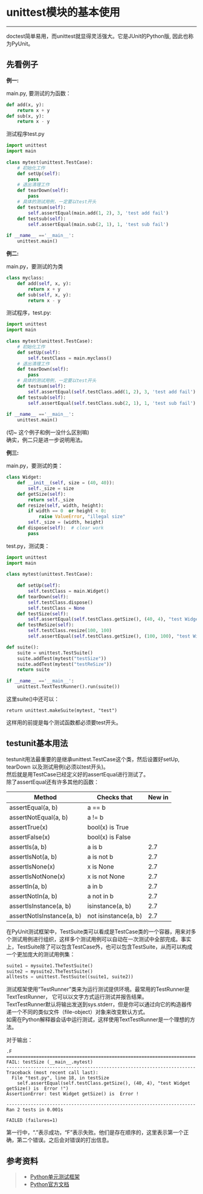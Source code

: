# unittest模块的基本使用
---
doctest简单易用，而unittest就显得灵活强大。它是JUnit的Python版, 因此也称为PyUnit。  

## 先看例子

**例一:**  

main.py, 要测试的为函数：
```python
def add(x, y):
    return x + y
def sub(x, y):
    return x - y
```
测试程序test.py
```python
import unittest  
import main
  
class mytest(unittest.TestCase):  
    # 初始化工作  
    def setUp(self):  
        pass  
    # 退出清理工作  
    def tearDown(self):  
        pass  
    # 具体的测试用例，一定要以test开头  
    def testsum(self):  
        self.assertEqual(main.add(1, 2), 3, 'test add fail')  
    def testsub(self):  
        self.assertEqual(main.sub(2, 1), 1, 'test sub fail')     
          
if __name__ =='__main__':  
    unittest.main()
```
  
**例二:**   

main.py，要测试的为类
```python
class myclass:
    def add(self, x, y):
        return x + y
    def sub(self, x, y):
        return x - y
```
测试程序，test.py: 
```python
import unittest  
import main
  
class mytest(unittest.TestCase):  
    # 初始化工作  
    def setUp(self):  
        self.testClass = main.myclass()  
    # 退出清理工作  
    def tearDown(self):  
        pass
    # 具体的测试用例，一定要以test开头  
    def testsum(self):  
        self.assertEqual(self.testClass.add(1, 2), 3, 'test add fail')  
    def testsub(self):  
        self.assertEqual(self.testClass.sub(2, 1), 1, 'test sub fail')     
          
if __name__ =='__main__':  
    unittest.main()
```
(切~ 这个例子和例一没什么区别嘛)  
确实，例二只是进一步说明用法。

**例三:**

main.py，要测试的类：
```python
class Widget:  
    def __init__(self, size = (40, 40)):  
        self._size = size  
    def getSize(self):  
        return self._size  
    def resize(self, width, height):  
        if width == 0  or height < 0:  
            raise ValueError, "illegal size"  
        self._size = (width, height)  
    def dispose(self):  # clear work
        pass
```
test.py，测试类：
```python
import unittest  
import main
  
class mytest(unittest.TestCase):  
     
    def setUp(self):  
        self.testClass = main.Widget() 
    def tearDown(self):  
        self.testClass.dispose()
        self.testClass = None
    def testSize(self):
        self.assertEqual(self.testClass.getSize(), (40, 4), "test Widget getSize() is  Error !")
    def testReSize(self):
        self.testClass.resize(100, 100)
        self.assertEqual(self.testClass.getSize(), (100, 100), "test Widget resize() is Error !")

def suite():
    suite = unittest.TestSuite()
    suite.addTest(mytest("testSize"))
    suite.addTest(mytest("testReSize"))
    return suite
          
if __name__ =='__main__':  
    unittest.TextTestRunner().run(suite())
```
这里suite()中还可以：  

	return unittest.makeSuite(mytest, "test")

这样用的前提是每个测试函数都必须要test开头。



## testunit基本用法

testunit用法最重要的是继承unittest.TestCase这个类，然后设置好setUp, tearDown 以及测试用例(必须以test开头)。  
然后就是用TestCase已经定义好的assertEqual进行测试了。  
除了assertEqual还有许多其他的函数：  

|Method	|Checks that	|New in |
|-------|---------------|-------|
|assertEqual(a, b)	|a == b	| | 
|assertNotEqual(a, b) |a != b | |
|assertTrue(x)	|bool(x) is True | |
|assertFalse(x) |bool(x) is False | |
|assertIs(a, b)	|a is b	|2.7 |
|assertIsNot(a, b)	|a is not b	|2.7 |
|assertIsNone(x)	|x is None	|2.7 |
|assertIsNotNone(x)	|x is not None	|2.7 |
|assertIn(a, b)	|a in b	|2.7 |
|assertNotIn(a, b) |a not in b	|2.7 |
|assertIsInstance(a, b)	|isinstance(a, b)	|2.7 |
|assertNotIsInstance(a, b) |not isinstance(a, b)	|2.7 |

在PyUnit测试框架中，TestSuite类可以看成是TestCase类的一个容器，用来对多个测试用例进行组织，这样多个测试用例可以自动在一次测试中全部完成。事实上，TestSuite除了可以包含TestCase外，也可以包含TestSuite，从而可以构成一个更加庞大的测试用例集：  
```python
suite1 = mysuite1.TheTestSuite()
suite2 = mysuite2.TheTestSuite()
alltests = unittest.TestSuite((suite1, suite2))
```
  
测试框架使用“TestRunner”类来为运行测试提供环境。最常用的TestRunner是TextTestRunner， 它可以以文字方式运行测试并报告结果。  
TextTestRunner默认将输出发送到sys.stderr，但是你可以通过向它的构造器传递一个不同的类似文件（file-object）对象来改变默认方式。  
如需在Python解释器会话中运行测试，这样使用TextTestRunner是一个理想的方法。

  
对于输出：
```
.F
======================================================================
FAIL: testSize (__main__.mytest)
----------------------------------------------------------------------
Traceback (most recent call last):
  File "test.py", line 18, in testSize
    self.assertEqual(self.testClass.getSize(), (40, 4), "test Widget getSize() is  Error !")
AssertionError: test Widget getSize() is  Error !

----------------------------------------------------------------------
Ran 2 tests in 0.001s

FAILED (failures=1)
```
第一行中，“.”表示成功，“F”表示失败。他们是存在顺序的，这里表示第一个正确，第二个错误。之后会对错误的打出信息。
  
  
## 参考资料
> + [Python单元测试框架](http://pyunit.sourceforge.net/pyunit_cn.html)
> + [Python官方文档](https://docs.python.org/2/library/unittest.html#module-unittest)



